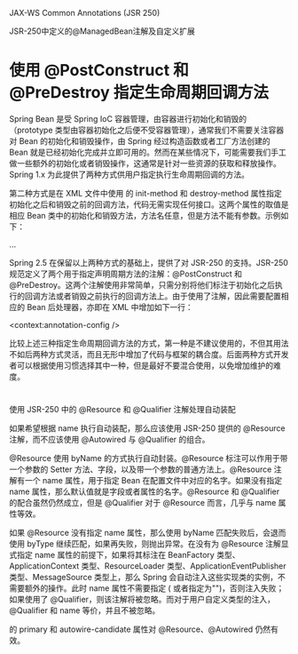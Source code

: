 JAX-WS Common Annotations (JSR 250)


JSR-250中定义的@ManagedBean注解及自定义扩展


# 使用 @PostConstruct 和 @PreDestroy  指定生命周期回调方法

Spring Bean 是受 Spring IoC 容器管理，由容器进行初始化和销毁的（prototype 类型由容器初始化之后便不受容器管理），通常我们不需要关注容器对 Bean 的初始化和销毁操作，由 Spring 经过构造函数或者工厂方法创建的 Bean 就是已经初始化完成并立即可用的。然而在某些情况下，可能需要我们手工做一些额外的初始化或者销毁操作，这通常是针对一些资源的获取和释放操作。Spring 1.x 为此提供了两种方式供用户指定执行生命周期回调的方法。


第二种方式是在 XML 文件中使用 <bean> 的 init-method 和 destroy-method 属性指定初始化之后和销毁之前的回调方法，代码无需实现任何接口。这两个属性的取值是相应 Bean 类中的初始化和销毁方法，方法名任意，但是方法不能有参数。示例如下：

<bean id=”userService” 
class=”bookstore.service.UserService” 
init-method=”init” destroy-method=”destroy”> 
    …
</bean>

Spring 2.5 在保留以上两种方式的基础上，提供了对 JSR-250 的支持。JSR-250 规范定义了两个用于指定声明周期方法的注解：@PostConstruct 和 @PreDestroy。这两个注解使用非常简单，只需分别将他们标注于初始化之后执行的回调方法或者销毁之前执行的回调方法上。由于使用了注解，因此需要配置相应的 Bean 后处理器，亦即在 XML 中增加如下一行：

<context:annotation-config />

比较上述三种指定生命周期回调方法的方式，第一种是不建议使用的，不但其用法不如后两种方式灵活，而且无形中增加了代码与框架的耦合度。后面两种方式开发者可以根据使用习惯选择其中一种，但是最好不要混合使用，以免增加维护的难度。

# 
使用 JSR-250 中的 @Resource 和 @Qualifier  注解处理自动装配

如果希望根据 name 执行自动装配，那么应该使用 JSR-250 提供的 @Resource 注解，而不应该使用 @Autowired 与 @Qualifier 的组合。

@Resource 使用 byName 的方式执行自动封装。@Resource 标注可以作用于带一个参数的 Setter 方法、字段，以及带一个参数的普通方法上。@Resource 注解有一个 name 属性，用于指定 Bean 在配置文件中对应的名字。如果没有指定 name 属性，那么默认值就是字段或者属性的名字。@Resource 和 @Qualifier 的配合虽然仍然成立，但是 @Qualifier 对于 @Resource 而言，几乎与 name 属性等效。

如果 @Resource 没有指定 name 属性，那么使用 byName 匹配失败后，会退而使用 byType 继续匹配，如果再失败，则抛出异常。在没有为 @Resource 注解显式指定 name 属性的前提下，如果将其标注在 BeanFactory 类型、ApplicationContext 类型、ResourceLoader 类型、ApplicationEventPublisher 类型、MessageSource 类型上，那么 Spring 会自动注入这些实现类的实例，不需要额外的操作。此时 name 属性不需要指定 ( 或者指定为"")，否则注入失败；如果使用了 @Qualifier，则该注解将被忽略。而对于用户自定义类型的注入，@Qualifier 和 name 等价，并且不被忽略。

<bean> 的 primary 和 autowire-candidate 属性对 @Resource、@Autowired 仍然有效。